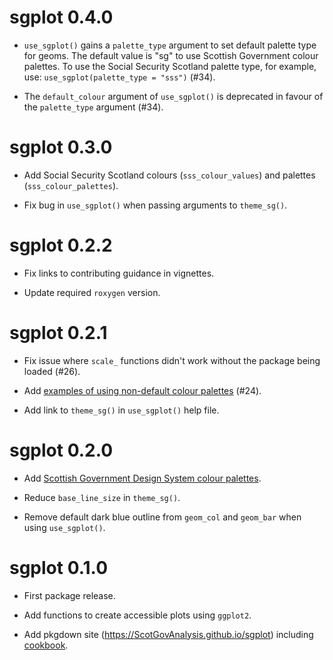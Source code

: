 # sgplot 0.4.0

* `use_sgplot()` gains a `palette_type` argument to set default palette type 
for geoms. The default value is "sg" to use Scottish Government colour palettes.
To use the Social Security Scotland palette type, for example, use: 
`use_sgplot(palette_type = "sss")` (#34).

* The `default_colour` argument of `use_sgplot()` is deprecated in favour of the
`palette_type` argument (#34).

# sgplot 0.3.0

* Add Social Security Scotland colours (`sss_colour_values`) and palettes 
(`sss_colour_palettes`).

* Fix bug in `use_sgplot()` when passing arguments to `theme_sg()`.

# sgplot 0.2.2

* Fix links to contributing guidance in vignettes.

* Update required `roxygen` version.

# sgplot 0.2.1

* Fix issue where `scale_` functions didn't work without the package being 
loaded (#26).

* Add [examples of using non-default colour palettes](https://ScotGovAnalysis.github.io/sgplot/articles/cookbook.html#using-different-colour-palettes) (#24).

* Add link to `theme_sg()` in `use_sgplot()` help file.

# sgplot 0.2.0

* Add [Scottish Government Design System colour palettes](https://designsystem.gov.scot/guidance/charts/data-visualisation-colour-palettes).

* Reduce `base_line_size` in `theme_sg()`.

* Remove default dark blue outline from `geom_col` and `geom_bar` when using `use_sgplot()`.

# sgplot 0.1.0

* First package release.

* Add functions to create accessible plots using `ggplot2`.

* Add pkgdown site (https://ScotGovAnalysis.github.io/sgplot) including [cookbook](https://ScotGovAnalysis.github.io/sgplot/articles/cookbook.html).

